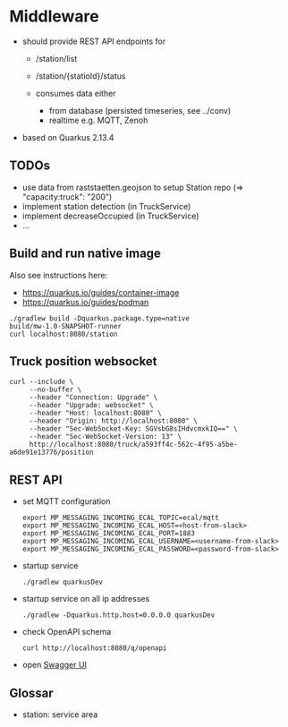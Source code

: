 # Middleware

- should provide REST API endpoints for
  - /station/list
  - /station/{statioId}/status

  - consumes data either
    - from database (persisted timeseries, see ../conv)
    - realtime e.g. MQTT, Zenoh

- based on Quarkus 2.13.4

## TODOs

- use data from raststaetten.geojson to setup Station repo (=> "capacity:truck": "200")
- implement station detection (in TruckService)
- implement decreaseOccupied (in TruckService)
- ...

## Build and run native image

Also see instructions here: 
* https://quarkus.io/guides/container-image
* https://quarkus.io/guides/podman
```
./gradlew build -Dquarkus.package.type=native
build/mw-1.0-SNAPSHOT-runner
curl localhost:8080/station
```

## Truck position websocket

```shell
curl --include \
     --no-buffer \
     --header "Connection: Upgrade" \
     --header "Upgrade: websocket" \
     --header "Host: localhost:8080" \
     --header "Origin: http://localhost:8080" \
     --header "Sec-WebSocket-Key: SGVsbG8sIHdvcmxkIQ==" \
     --header "Sec-WebSocket-Version: 13" \
     http://localhost:8080/truck/a593ff4c-562c-4f95-a5be-a6de91e13776/position
```
## REST API

* set MQTT configuration
  ```
  export MP_MESSAGING_INCOMING_ECAL_TOPIC=ecal/mqtt
  export MP_MESSAGING_INCOMING_ECAL_HOST=<host-from-slack>
  export MP_MESSAGING_INCOMING_ECAL_PORT=1883
  export MP_MESSAGING_INCOMING_ECAL_USERNAME=<username-from-slack>
  export MP_MESSAGING_INCOMING_ECAL_PASSWORD=<password-from-slack>
  ```

* startup service
  ```shell
  ./gradlew quarkusDev
  ```

* startup service on all ip addresses
  ```shell
  ./gradlew -Dquarkus.http.host=0.0.0.0 quarkusDev
  ```

* check OpenAPI schema
  ```shell
  curl http://localhost:8080/q/openapi
  ```

* open [Swagger UI](http://localhost:8080/q/swagger-ui)

## Glossar
* station: service area
